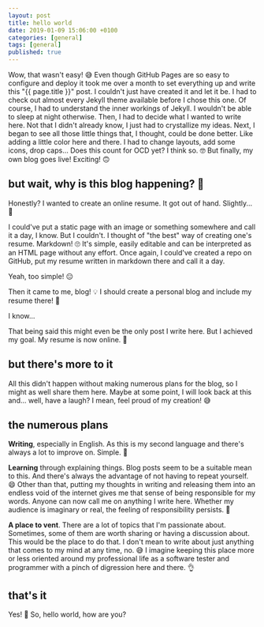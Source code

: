 ```yaml
---
layout: post
title: hello world
date: 2019-01-09 15:06:00 +0100
categories: [general]
tags: [general]
published: true
---
```

Wow, that wasn't easy! 😅 Even though GitHub Pages are so easy to configure and deploy it took me over a month to set everything up and write this "{{ page.title }}" post. I couldn't just have created it and let it be. I had to check out almost every Jekyll theme available before I chose this one. Of course, I had to understand the inner workings of Jekyll. I wouldn't be able to sleep at night otherwise. Then, I had to decide what I wanted to write here. Not that I didn't already know, I just had to crystallize my ideas. Next, I began to see all those little things that, I thought, could be done better. Like adding a little color here and there. I had to change layouts, add some icons, drop caps... Does this count for OCD yet? I think so. 🤓 But finally, my own blog goes live! Exciting! 🙃

## but wait, why is this blog happening? 🤔

Honestly? I wanted to create an online resume. It got out of hand. Slightly... 🤭

I could've put a static page with an image or something somewhere and call it a day, I know. But I couldn't. I thought of "the best" way of creating one's resume. Markdown! 🙄 It's simple, easily editable and can be interpreted as an HTML page without any effort. Once again, I could've created a repo on GitHub, put my resume written in markdown there and call it a day.

Yeah, too simple! 😑

Then it came to me, blog! 💡 I should create a personal blog and include my resume there! 🤯

I know...

That being said this might even be the only post I write here. But I achieved my goal. My resume is now online. 🎉

## but there's more to it

All this didn't happen without making numerous plans for the blog, so I might as well share them here. Maybe at some point, I will look back at this and... well, have a laugh? I mean, feel proud of my creation! 😅

## the numerous plans

**Writing**, especially in English. As this is my second language and there's always a lot to improve on. Simple. 👏

**Learning** through explaining things. Blog posts seem to be a suitable mean to this. And there's always the advantage of not having to repeat yourself. 😄 Other than that, putting my thoughts in writing and releasing them into an endless void of the internet gives me that sense of being responsible for my words. Anyone can now call me on anything I write here. Whether my audience is imaginary or real, the feeling of responsibility persists. 🤪

**A place to vent**. There are a lot of topics that I'm passionate about. Sometimes, some of them are worth sharing or having a discussion about. This would be the place to do that. I don't mean to write about just anything that comes to my mind at any time, no. 😅 I imagine keeping this place more or less oriented around my professional life as a software tester and programmer with a pinch of digression here and there. 👌

## that's it

Yes! 🙌 So, hello world, how are you?